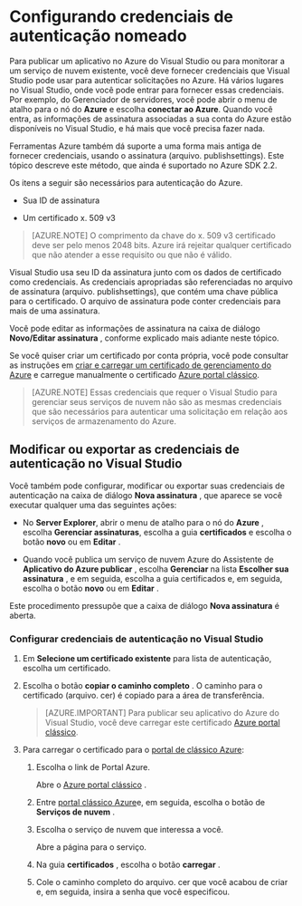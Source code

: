 <properties
   pageTitle="Configurando denominada credenciais de autenticação | Microsoft Azure"
   description="Saiba como para fornecer credenciais que o Visual Studio pode usar para autenticar solicitações ao Azure para publicar um aplicativo no Azure do Visual Studio ou para monitorar a um serviço de nuvem existente.. "
   services="visual-studio-online"
   documentationCenter="na"
   authors="TomArcher"
   manager="douge"
   editor="" />
<tags
   ms.service="multiple"
   ms.devlang="dotnet"
   ms.topic="article"
   ms.tgt_pltfrm="na"
   ms.workload="multiple"
   ms.date="08/15/2016"
   ms.author="tarcher" />

# <a name="setting-up-named-authentication-credentials"></a>Configurando credenciais de autenticação nomeado

Para publicar um aplicativo no Azure do Visual Studio ou para monitorar a um serviço de nuvem existente, você deve fornecer credenciais que Visual Studio pode usar para autenticar solicitações no Azure. Há vários lugares no Visual Studio, onde você pode entrar para fornecer essas credenciais. Por exemplo, do Gerenciador de servidores, você pode abrir o menu de atalho para o nó do **Azure** e escolha **conectar ao Azure**. Quando você entra, as informações de assinatura associadas a sua conta do Azure estão disponíveis no Visual Studio, e há mais que você precisa fazer nada.

Ferramentas Azure também dá suporte a uma forma mais antiga de fornecer credenciais, usando o assinatura (arquivo. publishsettings). Este tópico descreve este método, que ainda é suportado no Azure SDK 2.2.

Os itens a seguir são necessários para autenticação do Azure.

- Sua ID de assinatura

- Um certificado x. 509 v3

>[AZURE.NOTE] O comprimento da chave do x. 509 v3 certificado deve ser pelo menos 2048 bits. Azure irá rejeitar qualquer certificado que não atender a esse requisito ou que não é válido.

Visual Studio usa seu ID da assinatura junto com os dados de certificado como credenciais. As credenciais apropriadas são referenciadas no arquivo de assinatura (arquivo. publishsettings), que contém uma chave pública para o certificado. O arquivo de assinatura pode conter credenciais para mais de uma assinatura.

Você pode editar as informações de assinatura na caixa de diálogo **Novo/Editar assinatura** , conforme explicado mais adiante neste tópico.

Se você quiser criar um certificado por conta própria, você pode consultar as instruções em [criar e carregar um certificado de gerenciamento do Azure](https://msdn.microsoft.com/library/windowsazure/gg551722.aspx) e carregue manualmente o certificado [Azure portal clássico](http://go.microsoft.com/fwlink/?LinkID=213885).

>[AZURE.NOTE] Essas credenciais que requer o Visual Studio para gerenciar seus serviços de nuvem não são as mesmas credenciais que são necessários para autenticar uma solicitação em relação aos serviços de armazenamento do Azure.

## <a name="modify-or-export-authentication-credentials-in-visual-studio"></a>Modificar ou exportar as credenciais de autenticação no Visual Studio

Você também pode configurar, modificar ou exportar suas credenciais de autenticação na caixa de diálogo **Nova assinatura** , que aparece se você executar qualquer uma das seguintes ações:

- No **Server Explorer**, abrir o menu de atalho para o nó do **Azure** , escolha **Gerenciar assinaturas**, escolha a guia **certificados** e escolha o botão **novo** ou em **Editar** .

- Quando você publica um serviço de nuvem Azure do Assistente de **Aplicativo do Azure publicar** , escolha **Gerenciar** na lista **Escolher sua assinatura** , e em seguida, escolha a guia certificados e, em seguida, escolha o botão **novo** ou em **Editar** .

Este procedimento pressupõe que a caixa de diálogo **Nova assinatura** é aberta.

### <a name="to-set-up-authentication-credentials-in-visual-studio"></a>Configurar credenciais de autenticação no Visual Studio

1. Em **Selecione um certificado existente** para lista de autenticação, escolha um certificado.

1. Escolha o botão **copiar o caminho completo** . O caminho para o certificado (arquivo. cer) é copiado para a área de transferência.

    >[AZURE.IMPORTANT] Para publicar seu aplicativo do Azure do Visual Studio, você deve carregar este certificado [Azure portal clássico](http://go.microsoft.com/fwlink/?LinkID=213885).

1. Para carregar o certificado para o [portal de clássico Azure](http://go.microsoft.com/fwlink/?LinkID=213885):

    1. Escolha o link de Portal Azure.

         Abre o [Azure portal clássico](http://go.microsoft.com/fwlink/?LinkID=213885) .

    1. Entre [portal clássico Azure](http://go.microsoft.com/fwlink/?LinkID=213885)e, em seguida, escolha o botão de **Serviços de nuvem** .

    1. Escolha o serviço de nuvem que interessa a você.

        Abre a página para o serviço.

    1. Na guia **certificados** , escolha o botão **carregar** .

    1. Cole o caminho completo do arquivo. cer que você acabou de criar e, em seguida, insira a senha que você especificou.
